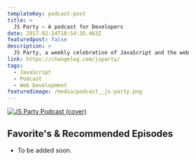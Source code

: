 ```yaml
---
templateKey: podcast-post
title: >
  JS Party — A podcast for Developers
date: 2017-02-24T18:54:35.463Z
featuredpost: false
description: >
  JS Party, a weekly celebration of JavaScript and the web
link: https://changelog.com/jsparty/
tags:
  - JavaScript
  - Podcast
  - Web Development
featuredimage: /media/podcast__js-party.png
---
```


[![JS Party Podcast (cover)](/media/media/podcast__js-party.png)](https://changelog.com/jsparty/ "Go to JS Party's Podcast website")

## Favorite's & Recommended Episodes

- To be added soon.
